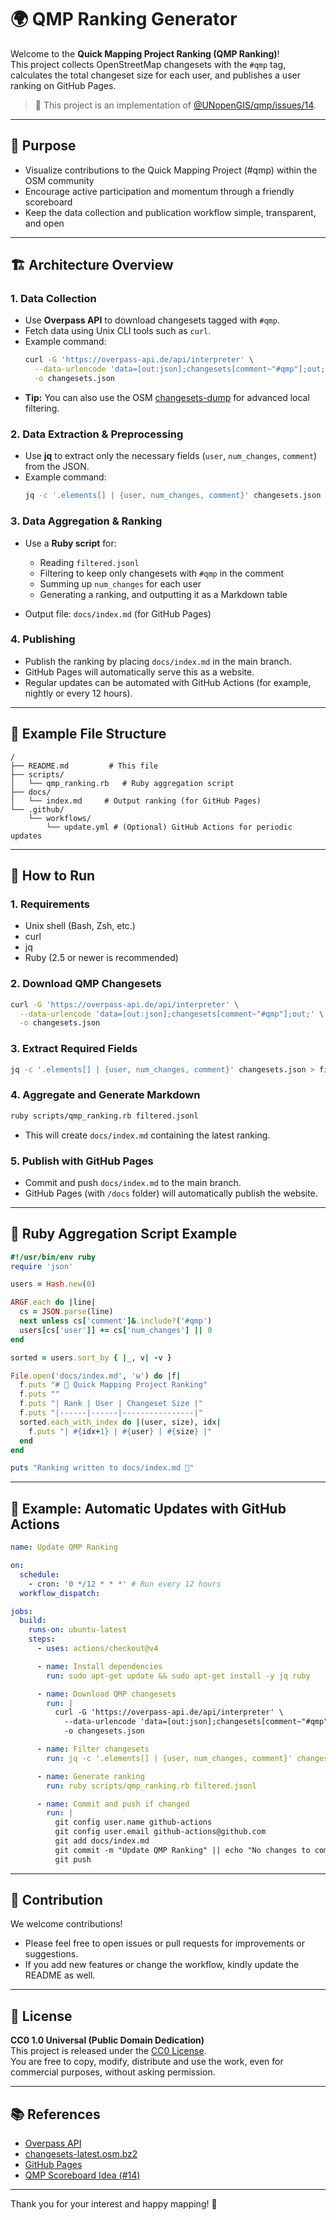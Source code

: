 # 🌍 QMP Ranking Generator

Welcome to the **Quick Mapping Project Ranking (QMP Ranking)**!  
This project collects OpenStreetMap changesets with the `#qmp` tag, calculates the total changeset size for each user, and publishes a user ranking on GitHub Pages.

> 📝 This project is an implementation of [@UNopenGIS/qmp/issues/14](https://github.com/UNopenGIS/qmp/issues/14).

---

## 🎯 Purpose

- Visualize contributions to the Quick Mapping Project (#qmp) within the OSM community
- Encourage active participation and momentum through a friendly scoreboard
- Keep the data collection and publication workflow simple, transparent, and open

---

## 🏗️ Architecture Overview

### 1. Data Collection

- Use **Overpass API** to download changesets tagged with `#qmp`.
- Fetch data using Unix CLI tools such as `curl`.
- Example command:
    ```sh
    curl -G 'https://overpass-api.de/api/interpreter' \
      --data-urlencode 'data=[out:json];changesets[comment~"#qmp"];out;' \
      -o changesets.json
    ```
- **Tip:** You can also use the OSM [changesets-dump](https://planet.openstreetmap.org/planet/changesets-latest.osm.bz2) for advanced local filtering.

### 2. Data Extraction & Preprocessing

- Use **jq** to extract only the necessary fields (`user`, `num_changes`, `comment`) from the JSON.
- Example command:
    ```sh
    jq -c '.elements[] | {user, num_changes, comment}' changesets.json > filtered.jsonl
    ```

### 3. Data Aggregation & Ranking

- Use a **Ruby script** for:
  - Reading `filtered.jsonl`
  - Filtering to keep only changesets with `#qmp` in the comment
  - Summing up `num_changes` for each user
  - Generating a ranking, and outputting it as a Markdown table

- Output file: `docs/index.md` (for GitHub Pages)

### 4. Publishing

- Publish the ranking by placing `docs/index.md` in the main branch.
- GitHub Pages will automatically serve this as a website.
- Regular updates can be automated with GitHub Actions (for example, nightly or every 12 hours).

---

## 📁 Example File Structure

```
/
├── README.md         # This file
├── scripts/
│   └── qmp_ranking.rb   # Ruby aggregation script
├── docs/
│   └── index.md     # Output ranking (for GitHub Pages)
└── .github/
    └── workflows/
        └── update.yml # (Optional) GitHub Actions for periodic updates
```

---

## 🚀 How to Run

### 1. Requirements

- Unix shell (Bash, Zsh, etc.)
- curl
- jq
- Ruby (2.5 or newer is recommended)

### 2. Download QMP Changesets

```sh
curl -G 'https://overpass-api.de/api/interpreter' \
  --data-urlencode 'data=[out:json];changesets[comment~"#qmp"];out;' \
  -o changesets.json
```

### 3. Extract Required Fields

```sh
jq -c '.elements[] | {user, num_changes, comment}' changesets.json > filtered.jsonl
```

### 4. Aggregate and Generate Markdown

```sh
ruby scripts/qmp_ranking.rb filtered.jsonl
```
- This will create `docs/index.md` containing the latest ranking.

### 5. Publish with GitHub Pages

- Commit and push `docs/index.md` to the main branch.
- GitHub Pages (with `/docs` folder) will automatically publish the website.

---

## 💎 Ruby Aggregation Script Example

```ruby name=scripts/qmp_ranking.rb
#!/usr/bin/env ruby
require 'json'

users = Hash.new(0)

ARGF.each do |line|
  cs = JSON.parse(line)
  next unless cs['comment']&.include?('#qmp')
  users[cs['user']] += cs['num_changes'] || 0
end

sorted = users.sort_by { |_, v| -v }

File.open('docs/index.md', 'w') do |f|
  f.puts "# 🏅 Quick Mapping Project Ranking"
  f.puts ""
  f.puts "| Rank | User | Changeset Size |"
  f.puts "|------|------|----------------|"
  sorted.each_with_index do |(user, size), idx|
    f.puts "| #{idx+1} | #{user} | #{size} |"
  end
end

puts "Ranking written to docs/index.md 🎉"
```

---

## 🔄 Example: Automatic Updates with GitHub Actions

```yaml name=.github/workflows/update.yml
name: Update QMP Ranking

on:
  schedule:
    - cron: '0 */12 * * *' # Run every 12 hours
  workflow_dispatch:

jobs:
  build:
    runs-on: ubuntu-latest
    steps:
      - uses: actions/checkout@v4

      - name: Install dependencies
        run: sudo apt-get update && sudo apt-get install -y jq ruby

      - name: Download QMP changesets
        run: |
          curl -G 'https://overpass-api.de/api/interpreter' \
            --data-urlencode 'data=[out:json];changesets[comment~"#qmp"];out;' \
            -o changesets.json

      - name: Filter changesets
        run: jq -c '.elements[] | {user, num_changes, comment}' changesets.json > filtered.jsonl

      - name: Generate ranking
        run: ruby scripts/qmp_ranking.rb filtered.jsonl

      - name: Commit and push if changed
        run: |
          git config user.name github-actions
          git config user.email github-actions@github.com
          git add docs/index.md
          git commit -m "Update QMP Ranking" || echo "No changes to commit"
          git push
```

---

## 🤝 Contribution

We welcome contributions!  
- Please feel free to open issues or pull requests for improvements or suggestions.
- If you add new features or change the workflow, kindly update the README as well.

---

## 📄 License

**CC0 1.0 Universal (Public Domain Dedication)**  
This project is released under the [CC0 License](https://creativecommons.org/publicdomain/zero/1.0/).  
You are free to copy, modify, distribute and use the work, even for commercial purposes, without asking permission.

---

## 📚 References

- [Overpass API](https://wiki.openstreetmap.org/wiki/Overpass_API)
- [changesets-latest.osm.bz2](https://planet.openstreetmap.org/planet/changesets-latest.osm.bz2)
- [GitHub Pages](https://pages.github.com/)
- [QMP Scoreboard Idea (#14)](https://github.com/UNopenGIS/qmp/issues/14)

---

Thank you for your interest and happy mapping! 🌟
